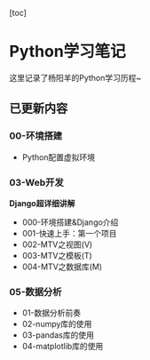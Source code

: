 [toc]

# Python学习笔记

这里记录了杨阳羊的Python学习历程~

## 已更新内容

### 00-环境搭建

* Python配置虚拟环境

### 03-Web开发

**Django超详细讲解**

* 000-环境搭建&Django介绍
* 001-快速上手：第一个项目
* 002-MTV之视图(V)
* 003-MTV之模板(T)
* 004-MTV之数据库(M)

### 05-数据分析

* 01-数据分析前奏
* 02-numpy库的使用
* 03-pandas库的使用
* 04-matplotlib库的使用

